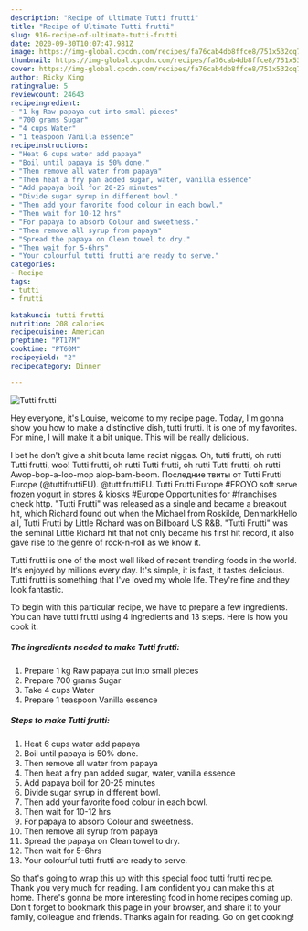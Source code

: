 ```yaml
---
description: "Recipe of Ultimate Tutti frutti"
title: "Recipe of Ultimate Tutti frutti"
slug: 916-recipe-of-ultimate-tutti-frutti
date: 2020-09-30T10:07:47.981Z
image: https://img-global.cpcdn.com/recipes/fa76cab4db8ffce8/751x532cq70/tutti-frutti-recipe-main-photo.jpg
thumbnail: https://img-global.cpcdn.com/recipes/fa76cab4db8ffce8/751x532cq70/tutti-frutti-recipe-main-photo.jpg
cover: https://img-global.cpcdn.com/recipes/fa76cab4db8ffce8/751x532cq70/tutti-frutti-recipe-main-photo.jpg
author: Ricky King
ratingvalue: 5
reviewcount: 24643
recipeingredient:
- "1 kg Raw papaya cut into small pieces"
- "700 grams Sugar"
- "4 cups Water"
- "1 teaspoon Vanilla essence"
recipeinstructions:
- "Heat 6 cups water add papaya"
- "Boil until papaya is 50% done."
- "Then remove all water from papaya"
- "Then heat a fry pan added sugar, water, vanilla essence"
- "Add papaya boil for 20-25 minutes"
- "Divide sugar syrup in different bowl."
- "Then add your favorite food colour in each bowl."
- "Then wait for 10-12 hrs"
- "For papaya to absorb Colour and sweetness."
- "Then remove all syrup from papaya"
- "Spread the papaya on Clean towel to dry."
- "Then wait for 5-6hrs"
- "Your colourful tutti frutti are ready to serve."
categories:
- Recipe
tags:
- tutti
- frutti

katakunci: tutti frutti 
nutrition: 208 calories
recipecuisine: American
preptime: "PT17M"
cooktime: "PT60M"
recipeyield: "2"
recipecategory: Dinner

---
```



![Tutti frutti](https://img-global.cpcdn.com/recipes/fa76cab4db8ffce8/751x532cq70/tutti-frutti-recipe-main-photo.jpg)

Hey everyone, it's Louise, welcome to my recipe page. Today, I'm gonna show you how to make a distinctive dish, tutti frutti. It is one of my favorites. For mine, I will make it a bit unique. This will be really delicious.

I bet he don&#39;t give a shit bouta lame racist niggas. Oh, tutti frutti, oh rutti Tutti frutti, woo! Tutti frutti, oh rutti Tutti frutti, oh rutti Tutti frutti, oh rutti Awop-bop-a-loo-mop alop-bam-boom. Последние твиты от Tutti Frutti Europe (@tuttifruttiEU). @tuttifruttiEU. Tutti Frutti Europe #FROYO soft serve frozen yogurt in stores &amp; kiosks #Europe Opportunities for #franchises check http. &#34;Tutti Frutti&#34; was released as a single and became a breakout hit, which Richard found out when the Michael from Roskilde, DenmarkHello all, Tutti Frutti by Little Richard was on Billboard US R&amp;B. &#34;Tutti Frutti&#34; was the seminal Little Richard hit that not only became his first hit record, it also gave rise to the genre of rock-n-roll as we know it.

Tutti frutti is one of the most well liked of recent trending foods in the world. It's enjoyed by millions every day. It's simple, it is fast, it tastes delicious. Tutti frutti is something that I've loved my whole life. They're fine and they look fantastic.


To begin with this particular recipe, we have to prepare a few ingredients. You can have tutti frutti using 4 ingredients and 13 steps. Here is how you cook it.

<!--inarticleads1-->

##### The ingredients needed to make Tutti frutti:

1. Prepare 1 kg Raw papaya cut into small pieces
1. Prepare 700 grams Sugar
1. Take 4 cups Water
1. Prepare 1 teaspoon Vanilla essence




<!--inarticleads2-->

##### Steps to make Tutti frutti:

1. Heat 6 cups water add papaya
1. Boil until papaya is 50% done.
1. Then remove all water from papaya
1. Then heat a fry pan added sugar, water, vanilla essence
1. Add papaya boil for 20-25 minutes
1. Divide sugar syrup in different bowl.
1. Then add your favorite food colour in each bowl.
1. Then wait for 10-12 hrs
1. For papaya to absorb Colour and sweetness.
1. Then remove all syrup from papaya
1. Spread the papaya on Clean towel to dry.
1. Then wait for 5-6hrs
1. Your colourful tutti frutti are ready to serve.




So that's going to wrap this up with this special food tutti frutti recipe. Thank you very much for reading. I am confident you can make this at home. There's gonna be more interesting food in home recipes coming up. Don't forget to bookmark this page in your browser, and share it to your family, colleague and friends. Thanks again for reading. Go on get cooking!
